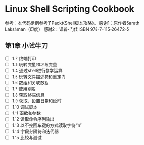 # Linux Shell Scripting Cookbook
参考：本代码示例参考了Packt《Shell脚本攻略》。
感谢1：原作者Sarath Lakshman（印度）
感谢2：译者-门佳
ISBN 978-7-115-26472-5

## 第1章 小试牛刀
-[ ] 1.2 终端打印
-[ ] 1.3 玩转变量和环境变量
-[ ] 1.4 通过shell进行数学运算
-[ ] 1.5 玩转文件描述符和重定向
-[ ] 1.6 数组和关联数组
-[ ] 1.7 使用别名
-[ ] 1.8 获取终端信息
-[ ] 1.9 获取、设置日期和延时
-[ ] 1.10 调试脚本
-[ ] 1.11 函数和参数
-[ ] 1.12 读取命令序列输出
-[ ] 1.13 以不按回车键的方式读取字符“n”
-[ ] 1.14 字段分隔符和迭代器
-[ ] 1.15 比较与测试
